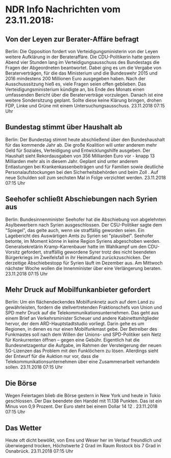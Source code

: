 # NDR Info Nachrichten vom 23.11.2018:


## Von der Leyen zur Berater-Affäre befragt
Berlin:	Die Opposition fordert von Verteidigungsministerin von der Leyen weitere Aufklärung in der Berateraffäre. Die CDU-Politikerin hatte gestern Abend vier Stunden lang im Verteidigungsausschuss des Bundestags die Fragen der Abgeordneten beantwortet. Dabei ging es um die Vergabe von Beraterverträgen, für die das Ministerium und die Bundeswehr 2015 und 2016 mindestens 200 Millionen Euro ausgegeben haben. Nach der Ausschusssitzung hieß es, viele Fragen seien offen geblieben. Das Verteidigungsministerium kündigte an, bis Ende des Monats einen umfassenden Bericht über die Beraterverträge vorzulegen. Danach ist eine weitere Sondersitzung geplant. Sollte diese keine Klärung bringen, drohen FDP, Linke und Grüne mit einem Untersuchungsausschuss. 23.11.2018 07:15 Uhr 

## Bundestag stimmt über Haushalt ab
Berlin: Der Bundestag stimmt heute abschließend über den Bundeshaushalt für das kommende Jahr ab. Die große Koalition will unter anderem mehr Geld für Soziales, Verteidigung und Entwicklungshilfe ausgeben. Der Haushalt sieht Rekordausgaben von 356 Milliarden Euro vor - knapp 13 Milliarden mehr als in diesem Jahr. Geplant sind unter anderem Entlastungen bei Krankenkassenbeiträgen und für Familien sowie deutliche Personalaufstockungen bei den Sicherheitsbehörden und beim Zoll . Auf neue Schulden soll zum sechsten Mal in Folge verzichtet werden. 23.11.2018 07:15 Uhr 

## Seehofer schließt Abschiebungen nach Syrien aus
Berlin: Bundesinnenminister Seehofer hat die Abschiebung von abgelehnten Asylbewerbern nach Syrien ausgeschlossen. Der CSU-Politiker sagte dem "Spiegel", das gelte auch, wenn sie straffällig geworden seien. Ein Lagebericht des Auswärtigen Amts zu Syrien sei "plausibel". Seehofer betonte, im Moment könne in keine Region Syriens abgeschoben werden. Generalsekretärin Kramp-Karrenbauer hatte im Wahlkampf um den CDU-Vorsitz gefordert, straffällig gewordene Syrer trotz des nicht beendeten Bürgerkriegs im Zweifelsfall in ihr Heimatland zurückzuschicken. Der derzeitige Abschiebestopp für Syrien läuft im Dezember aus. Am Mittwoch nächster Woche wollen die Innenminister über eine Verlängerung beraten. 23.11.2018 07:15 Uhr 

## Mehr Druck auf Mobilfunkanbieter gefordert
Berlin: Um ein flächendeckendes Mobilfunknetz auch auf dem Land zu gewährleisten, fordern die stellvertretenden Fraktionschefs von Union und SPD mehr Druck auf die Telekommunikationsunternehmen. Das geht aus einem Brief an Verkehrsminister Scheuer und andere Kabinettsmitglieder hervor, der dem ARD-Hauptstadtstudio vorliegt. Darin gehe es um Regionen, in denen es nur einen Mobilfunkmast gebe. Der Betreiber des Funkmastes soll nach dem Willen der Unions- und SPD-Politiker sein Netz für Konkurrenten öffnen – gegen eine Gebühr. Eigentlich hat die Bundesnetzagentur die Aufgabe, im Rahmen der Versteigerung der neuen 5G-Lizenzen das Problem mit den Funklöchern zu lösen. Allerdings sieht der Entwurf für die Auktion nur vor, dass die Telekommunikationsunternehmen über eine Zusammenarbeit verhandeln sollen. 23.11.2018 07:15 Uhr 

## Die Börse
Wegen Feiertagen blieb die Börse gestern in New York und heute in Tokio geschlossen. Der Dax beendete den Handel mit  11.138  Punkten. Das ist ein Minus von  0,9  Prozent. Der Euro steht bei einem Dollar  14 12 . 23.11.2018 07:15 Uhr 

## Das Wetter
Heute oft dicht bewölkt, von Ems und Weser her im Verlauf freundlich und überwiegend trocken, Höchstwerte 2 Grad im Raum Rostock bis 7 Grad in Osnabrück. 23.11.2018 07:15 Uhr 
